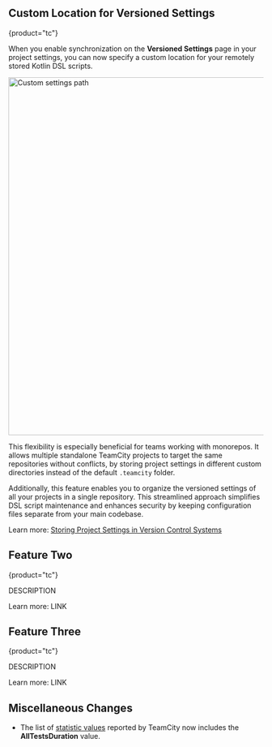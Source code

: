 [//]: # (title: What's New in TeamCity On-Premises 2024.07)

<chunk include-id="2024-07-tc">

## Custom Location for Versioned Settings
{product="tc"}

When you enable synchronization on the **Versioned Settings** page in your project settings, you can now specify a custom location for your remotely stored Kotlin DSL scripts.

<img src="dk-vcs-settings-custompath.png" width="706" alt="Custom settings path"/>

This flexibility is especially beneficial for teams working with monorepos. It allows multiple standalone TeamCity projects to target the same repositories without conflicts, by storing project settings in different custom directories instead of the default `.teamcity` folder.

Additionally, this feature enables you to organize the versioned settings of all your projects in a single repository. This streamlined approach simplifies DSL script maintenance and enhances security by keeping configuration files separate from your main codebase.

Learn more: [Storing Project Settings in Version Control Systems](storing-project-settings-in-version-control.md#Custom+Settings+Path)



## Feature Two
{product="tc"}

DESCRIPTION

Learn more: LINK




## Feature Three
{product="tc"}

DESCRIPTION

Learn more: LINK


</chunk>

## Miscellaneous Changes

* The list of [statistic values](custom-chart.md#Default+Statistics+Values+Provided+by+TeamCity) reported by TeamCity now includes the **AllTestsDuration** value.
